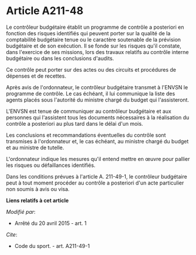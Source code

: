 # Article A211-48

Le contrôleur budgétaire établit un programme de contrôle a posteriori en fonction des risques identifiés qui peuvent porter
sur la qualité de la comptabilité budgétaire tenue ou le caractère soutenable de la prévision budgétaire et de son exécution.
Il se fonde sur les risques qu'il constate, dans l'exercice de ses missions, lors des travaux relatifs au contrôle interne
budgétaire ou dans les conclusions d'audits. 

Ce contrôle peut porter sur des actes ou des circuits et procédures de dépenses et de recettes. 

Après avis de l'ordonnateur, le contrôleur budgétaire transmet à l'ENVSN le programme de contrôle. Le cas échéant, il lui
communique la liste des agents placés sous l'autorité du ministre chargé du budget qui l'assisteront. 

L'ENVSN est tenue de communiquer au contrôleur budgétaire et aux personnes qui l'assistent tous les documents nécessaires à
la réalisation du contrôle a posteriori au plus tard dans le délai d'un mois. 

Les conclusions et recommandations éventuelles du contrôle sont transmises à l'ordonnateur et, le cas échéant, au ministre
chargé du budget et au ministre de tutelle. 

L'ordonnateur indique les mesures qu'il entend mettre en œuvre pour pallier les risques ou défaillances identifiés. 

Dans les conditions prévues à l'article A. 211-49-1, le contrôleur budgétaire peut à tout moment procéder au contrôle a
posteriori d'un acte particulier non soumis à avis ou visa.

**Liens relatifs à cet article**

_Modifié par_:

  - Arrêté du 20 avril 2015 - art. 1

_Cite_:

  - Code du sport. - art. A211-49-1
